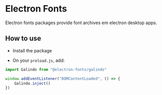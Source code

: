 # Electron Fonts

Electron fonts packages provide font archives em electron desktop apps.

## How to use

* Install the package

* On your `preload.js`, add:

```ts
import Galindo from "@electron-fonts/galindo"

window.addEventListener("DOMContentLoaded", () => {
    Galindo.inject()
})
```